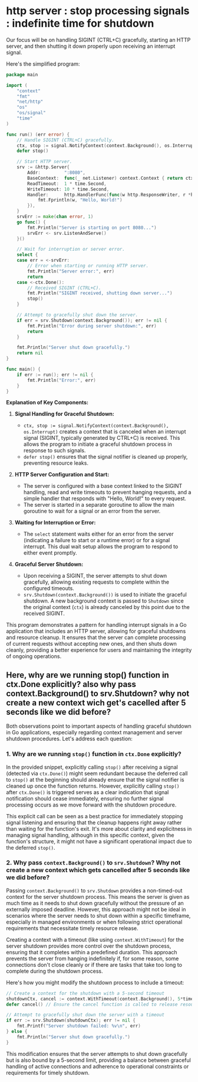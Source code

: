 # http server : stop processing signals : indefinite time for shutdown

Our focus will be on handling SIGINT (CTRL+C) gracefully, starting an HTTP server, and then shutting it down properly upon receiving an interrupt signal.

Here's the simplified program:

```go
package main

import (
    "context"
    "fmt"
    "net/http"
    "os"
    "os/signal"
    "time"
)

func run() (err error) {
    // Handle SIGINT (CTRL+C) gracefully.
    ctx, stop := signal.NotifyContext(context.Background(), os.Interrupt)
    defer stop()

    // Start HTTP server.
    srv := &http.Server{
        Addr:         ":8080",
        BaseContext:  func(_ net.Listener) context.Context { return ctx },
        ReadTimeout:  1 * time.Second,
        WriteTimeout: 10 * time.Second,
        Handler:      http.HandlerFunc(func(w http.ResponseWriter, r *http.Request) {
            fmt.Fprintln(w, "Hello, World!")
        }),
    }
    srvErr := make(chan error, 1)
    go func() {
        fmt.Println("Server is starting on port 8080...")
        srvErr <- srv.ListenAndServe()
    }()

    // Wait for interruption or server error.
    select {
    case err = <-srvErr:
        // Error when starting or running HTTP server.
        fmt.Println("Server error:", err)
        return
    case <-ctx.Done():
        // Received SIGINT (CTRL+C).
        fmt.Println("SIGINT received, shutting down server...")
        stop()
    }

    // Attempt to gracefully shut down the server.
    if err = srv.Shutdown(context.Background()); err != nil {
        fmt.Println("Error during server shutdown:", err)
        return
    }

    fmt.Println("Server shut down gracefully.")
    return nil
}

func main() {
    if err := run(); err != nil {
        fmt.Println("Error:", err)
    }
}
```

**Explanation of Key Components:**

1. **Signal Handling for Graceful Shutdown:**
   - `ctx, stop := signal.NotifyContext(context.Background(), os.Interrupt)` creates a context that is canceled when an interrupt signal (SIGINT, typically generated by CTRL+C) is received. This allows the program to initiate a graceful shutdown process in response to such signals.
   - `defer stop()` ensures that the signal notifier is cleaned up properly, preventing resource leaks.

2. **HTTP Server Configuration and Start:**
   - The server is configured with a base context linked to the SIGINT handling, read and write timeouts to prevent hanging requests, and a simple handler that responds with "Hello, World!" to every request.
   - The server is started in a separate goroutine to allow the main goroutine to wait for a signal or an error from the server.

3. **Waiting for Interruption or Error:**
   - The `select` statement waits either for an error from the server (indicating a failure to start or a runtime error) or for a signal interrupt. This dual wait setup allows the program to respond to either event promptly.

4. **Graceful Server Shutdown:**
   - Upon receiving a SIGINT, the server attempts to shut down gracefully, allowing existing requests to complete within the configured timeouts.
   - `srv.Shutdown(context.Background())` is used to initiate the graceful shutdown. A new background context is passed to `Shutdown` since the original context (`ctx`) is already canceled by this point due to the received SIGINT.

This program demonstrates a pattern for handling interrupt signals in a Go application that includes an HTTP server, allowing for graceful shutdowns and resource cleanup. It ensures that the server can complete processing of current requests without accepting new ones, and then shuts down cleanly, providing a better experience for users and maintaining the integrity of ongoing operations.

## Here, why are we running stop() function in ctx.Done explicitly? also why pass context.Background() to srv.Shutdown? why not create a new context wich get's cacelled after 5 seconds like we did before?

Both observations point to important aspects of handling graceful shutdown in Go applications, especially regarding context management and server shutdown procedures. Let's address each question:

### 1. Why are we running `stop()` function in `ctx.Done` explicitly?

In the provided snippet, explicitly calling `stop()` after receiving a signal (detected via `ctx.Done()`) might seem redundant because the deferred call to `stop()` at the beginning should already ensure that the signal notifier is cleaned up once the function returns. However, explicitly calling `stop()` after `ctx.Done()` is triggered serves as a clear indication that signal notification should cease immediately, ensuring no further signal processing occurs as we move forward with the shutdown procedure. 

This explicit call can be seen as a best practice for immediately stopping signal listening and ensuring that the cleanup happens right away rather than waiting for the function's exit. It's more about clarity and explicitness in managing signal handling, although in this specific context, given the function's structure, it might not have a significant operational impact due to the deferred `stop()`.

### 2. Why pass `context.Background()` to `srv.Shutdown`? Why not create a new context which gets cancelled after 5 seconds like we did before?

Passing `context.Background()` to `srv.Shutdown` provides a non-timed-out context for the server shutdown process. This means the server is given as much time as it needs to shut down gracefully without the pressure of an externally imposed deadline. However, this approach might not be ideal in scenarios where the server needs to shut down within a specific timeframe, especially in managed environments or when following strict operational requirements that necessitate timely resource release.

Creating a context with a timeout (like using `context.WithTimeout`) for the server shutdown provides more control over the shutdown process, ensuring that it completes within a predefined duration. This approach prevents the server from hanging indefinitely if, for some reason, some connections don't close cleanly or if there are tasks that take too long to complete during the shutdown process.

Here's how you might modify the shutdown process to include a timeout:

```go
// Create a context for the shutdown with a 5-second timeout
shutdownCtx, cancel := context.WithTimeout(context.Background(), 5*time.Second)
defer cancel() // Ensure the cancel function is called to release resources

// Attempt to gracefully shut down the server with a timeout
if err := srv.Shutdown(shutdownCtx); err != nil {
    fmt.Printf("Server shutdown failed: %v\n", err)
} else {
    fmt.Println("Server shut down gracefully.")
}
```

This modification ensures that the server attempts to shut down gracefully but is also bound by a 5-second limit, providing a balance between graceful handling of active connections and adherence to operational constraints or requirements for timely shutdown.